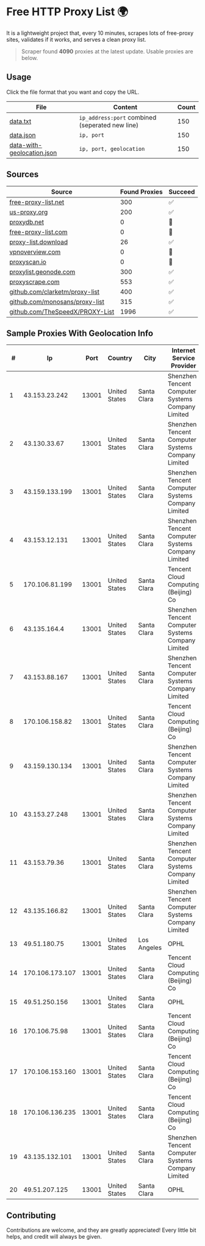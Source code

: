 
# Free HTTP Proxy List 🌍

It is a lightweight project that, every 10 minutes, scrapes lots of free-proxy sites, validates if it works, and serves a clean proxy list.


> Scraper found **4090** proxies at the latest update. Usable proxies are below.

## Usage

Click the file format that you want and copy the URL.


|File|Content|Count|
|----|-------|-----|
|[data.txt](https://raw.githubusercontent.com/themiralay/Proxy-List-World/master/data.txt)|`ip_address:port` combined (seperated new line)|150|
|[data.json](https://raw.githubusercontent.com/themiralay/Proxy-List-World/master/data.json)|`ip, port`|150|
|[data-with-geolocation.json](https://raw.githubusercontent.com/themiralay/Proxy-List-World/master/data-with-geolocation.json)|`ip, port, geolocation`|150|

## Sources

|Source|Found Proxies|Succeed|
|------|-------------|-------|
|[free-proxy-list.net](https://free-proxy-list.net)|300|✅|
|[us-proxy.org](https://www.us-proxy.org)|200|✅|
|[proxydb.net](http://proxydb.net)|0|🚫|
|[free-proxy-list.com](https://free-proxy-list.com/?page=&port=&type%5B%5D=http&type%5B%5D=https&up_time=0&search=Search)|0|🚫|
|[proxy-list.download](https://www.proxy-list.download/HTTP)|26|✅|
|[vpnoverview.com](https://vpnoverview.com/privacy/anonymous-browsing/free-proxy-servers)|0|🚫|
|[proxyscan.io](https://www.proxyscan.io)|0|🚫|
|[proxylist.geonode.com](https://proxylist.geonode.com/api/proxy-list?limit=300&page=1&sort_by=lastChecked&sort_type=desc&protocols=http,https)|300|✅|
|[proxyscrape.com](https://api.proxyscrape.com/v2/?request=displayproxies&protocol=http&timeout=10000&country=all&ssl=all&anonymity=all)|553|✅|
|[github.com/clarketm/proxy-list](https://raw.githubusercontent.com/clarketm/proxy-list/master/proxy-list-raw.txt)|400|✅|
|[github.com/monosans/proxy-list](https://raw.githubusercontent.com/monosans/proxy-list/main/proxies/http.txt)|315|✅|
|[github.com/TheSpeedX/PROXY-List](https://raw.githubusercontent.com/TheSpeedX/PROXY-List/master/http.txt)|1996|✅|


## Sample Proxies With Geolocation Info

|#|Ip|Port|Country|City|Internet Service Provider|
|-|--|----|-------|----|-------------------------|
|1|43.153.23.242|13001|United States|Santa Clara|Shenzhen Tencent Computer Systems Company Limited|
|2|43.130.33.67|13001|United States|Santa Clara|Shenzhen Tencent Computer Systems Company Limited|
|3|43.159.133.199|13001|United States|Santa Clara|Shenzhen Tencent Computer Systems Company Limited|
|4|43.153.12.131|13001|United States|Santa Clara|Shenzhen Tencent Computer Systems Company Limited|
|5|170.106.81.199|13001|United States|Santa Clara|Tencent Cloud Computing (Beijing) Co|
|6|43.135.164.4|13001|United States|Santa Clara|Shenzhen Tencent Computer Systems Company Limited|
|7|43.153.88.167|13001|United States|Santa Clara|Shenzhen Tencent Computer Systems Company Limited|
|8|170.106.158.82|13001|United States|Santa Clara|Tencent Cloud Computing (Beijing) Co|
|9|43.159.130.134|13001|United States|Santa Clara|Shenzhen Tencent Computer Systems Company Limited|
|10|43.153.27.248|13001|United States|Santa Clara|Shenzhen Tencent Computer Systems Company Limited|
|11|43.153.79.36|13001|United States|Santa Clara|Shenzhen Tencent Computer Systems Company Limited|
|12|43.135.166.82|13001|United States|Santa Clara|Shenzhen Tencent Computer Systems Company Limited|
|13|49.51.180.75|13001|United States|Los Angeles|OPHL|
|14|170.106.173.107|13001|United States|Santa Clara|Tencent Cloud Computing (Beijing) Co|
|15|49.51.250.156|13001|United States|Santa Clara|OPHL|
|16|170.106.75.98|13001|United States|Santa Clara|Tencent Cloud Computing (Beijing) Co|
|17|170.106.153.160|13001|United States|Santa Clara|Tencent Cloud Computing (Beijing) Co|
|18|170.106.136.235|13001|United States|Santa Clara|Tencent Cloud Computing (Beijing) Co|
|19|43.135.132.101|13001|United States|Santa Clara|Shenzhen Tencent Computer Systems Company Limited|
|20|49.51.207.125|13001|United States|Santa Clara|OPHL|



## Contributing

Contributions are welcome, and they are greatly appreciated! Every
little bit helps, and credit will always be given.

